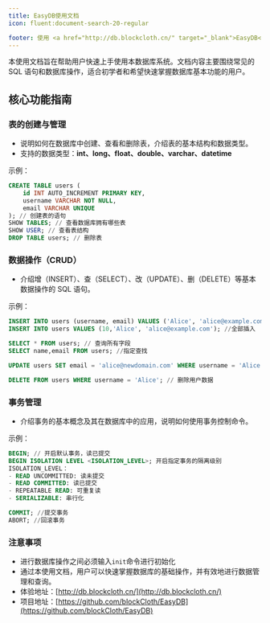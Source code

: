 ```yaml
---
title: EasyDB使用文档
icon: fluent:document-search-20-regular

footer: 使用 <a href="http://db.blockcloth.cn/" target="_blank">EasyDB</a> | MIT 协议, 版权所有
---
```


本使用文档旨在帮助用户快速上手使用本数据库系统。文档内容主要围绕常见的 SQL 语句和数据库操作，适合初学者和希望快速掌握数据库基本功能的用户。

## 核心功能指南

### **表的创建与管理**

- 说明如何在数据库中创建、查看和删除表，介绍表的基本结构和数据类型。
- 支持的数据类型：**int、long、float、double、varchar、datetime**

示例：
```sql
CREATE TABLE users (
    id INT AUTO_INCREMENT PRIMARY KEY,
    username VARCHAR NOT NULL,
    email VARCHAR UNIQUE
); // 创建表的语句
SHOW TABLES; // 查看数据库拥有哪些表
SHOW USER; // 查看表结构
DROP TABLE users; // 删除表
```

### **数据操作（CRUD）**

- 介绍增（INSERT）、查（SELECT）、改（UPDATE）、删（DELETE）等基本数据操作的 SQL 语句。

示例：
```sql
INSERT INTO users (username, email) VALUES ('Alice', 'alice@example.com'); // 指定插入
INSERT INTO users VALUES (10,'Alice', 'alice@example.com'); //全部插入

SELECT * FROM users; // 查询所有字段
SELECT name,email FROM users; //指定查找

UPDATE users SET email = 'alice@newdomain.com' WHERE username = 'Alice'; // 修改用户数据

DELETE FROM users WHERE username = 'Alice'; // 删除用户数据
```

### **事务管理**

- 介绍事务的基本概念及其在数据库中的应用，说明如何使用事务控制命令。

示例：
```sql
BEGIN; // 开启默认事务，读已提交
BEGIN ISOLATION LEVEL <ISOLATION_LEVEL>; 开启指定事务的隔离级别
ISOLATION_LEVEL：
- READ UNCOMMITTED: 读未提交
- READ COMMITTED: 读已提交
- REPEATABLE READ: 可重复读
- SERIALIZABLE: 串行化

COMMIT; //提交事务
ABORT; //回滚事务
```
### **注意事项**

- 进行数据库操作之间必须输入`init`命令进行初始化
- 通过本使用文档，用户可以快速掌握数据库的基础操作，并有效地进行数据管理和查询。
- 体验地址：[http://db.blockcloth.cn/](http://db.blockcloth.cn/)
- 项目地址：[https://github.com/blockCloth/EasyDB](https://github.com/blockCloth/EasyDB)
